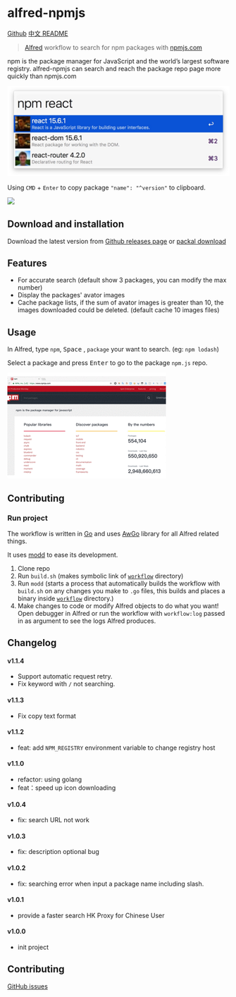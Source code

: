 # alfred-npmjs

[Github](https://github.com/ycjcl868/alfred-npmjs)
[中文 README](README-zh_CN.md)

> [Alfred](https://www.alfredapp.com) workflow to search for npm packages with [npmjs.com](https://www.npmjs.com/)

npm is the package manager for JavaScript and the world’s largest software registry. alfred-npmjs can search and reach the package repo page more quickly than npmjs.com

![](https://raw.githubusercontent.com/ycjcl868/alfred-npmjs/gh-pages/images/snapshot.png)

Using `CMD` + `Enter` to copy package `"name": "^version"` to clipboard.

![](https://user-images.githubusercontent.com/13595509/180936962-3fbd3f6f-0dd6-4424-ace5-173794f27cce.png)

## Download and installation
Download the latest version from [Github releases page](https://github.com/ycjcl868/alfred-npmjs/releases/latest) or [packal download](http://www.packal.org/workflow/npmsearch)

## Features
- For accurate search (default show 3 packages, you can modify the max number)
- Display the packages' avator images
- Cache package lists, if the sum of avator images is greater than 10, the images downloaded could be deleted. (default cache 10 images files)

## Usage
In Alfred, type `npm`, <kbd>Space</kbd> , `package` your want to search. (eg: `npm lodash`)

Select a package and press <kbd>Enter</kbd> to go to the package `npm.js` repo.

![](https://raw.githubusercontent.com/ycjcl868/alfred-npmjs/gh-pages/images/usage.gif)

## Contributing

### Run project

The workflow is written in [Go](https://golang.org/) and uses [AwGo](https://github.com/deanishe/awgo) library for all Alfred related things.

It uses [modd](https://github.com/cortesi/modd) to ease its development.

1. Clone repo
2. Run `build.sh` (makes symbolic link of [`workflow`](workflow) directory)
3. Run `modd` (starts a process that automatically builds the workflow with `build.sh` on any changes you make to `.go` files, this builds and places a binary inside [`workflow`](workflow) directory.)
4. Make changes to code or modify Alfred objects to do what you want! Open debugger in Alfred or run the workflow with `workflow:log` passed in as argument to see the logs Alfred produces.

## Changelog

#### v1.1.4

- Support automatic request retry.
- Fix keyword with `/` not searching.

#### v1.1.3

- Fix copy text format

#### v1.1.2
- feat: add `NPM_REGISTRY` environment variable to change registry host

#### v1.1.0
- refactor: using golang
- feat：speed up icon downloading

#### v1.0.4
- fix: search URL not work
#### v1.0.3
- fix: description optional bug

#### v1.0.2
- fix: searching error when input a package name including slash.

#### v1.0.1
- provide a faster search HK Proxy for Chinese User

#### v1.0.0
- init project

## Contributing
[GitHub issues](https://github.com/ycjcl868/alfred-npmjs/issues)
